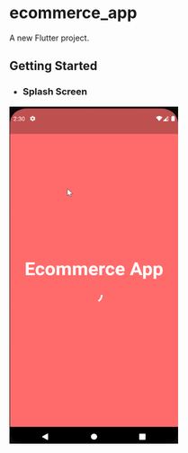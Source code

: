 # ecommerce_app

A new Flutter project.

## Getting Started

- ### Splash Screen
<img src="splashscreen.png" height="600" width="300" max-width="70%">